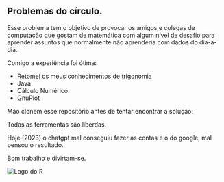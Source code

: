## Problemas do círculo.

Esse problema tem o objetivo de provocar os amigos e colegas de computação que gostam de matemática com algum nível de desafio para aprender assuntos que normalmente não aprenderia com dados do dia-a-dia.

Comigo a experiência foi ótima:
- Retomei os meus conhecimentos de trigonomia
- Java
- Cálculo Numérico
- GnuPlot

Mão clonem esse repositório antes de tentar encontrar a solução:


Todas as ferramentas são liberdas.

Hoje (2023) o chatgpt mal conseguiu fazer as contas e o do google, mal pensou o resultado.

Bom trabalho e divirtam-se.

![Logo do R](http://developer.r-project.org/Logo/Rlogo-5.png)